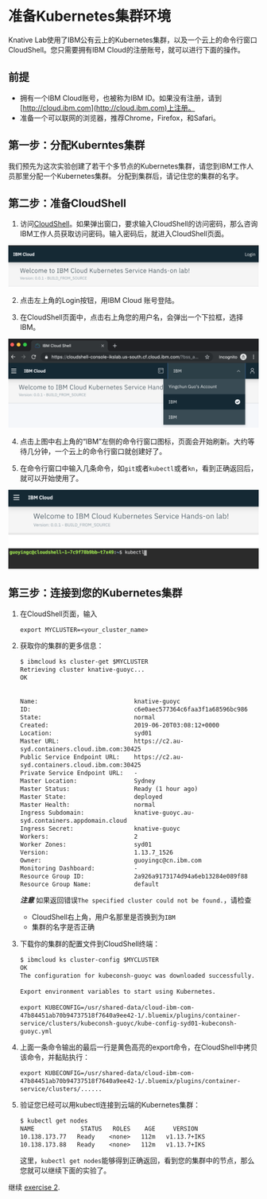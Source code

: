 # 准备Kubernetes集群环境

Knative Lab使用了IBM公有云上的Kubernetes集群，以及一个云上的命令行窗口CloudShell。您只需要拥有IBM Cloud的注册账号，就可以进行下面的操作。

## 前提

* 拥有一个IBM Cloud账号，也被称为IBM ID。如果没有注册，请到[http://cloud.ibm.com](http://cloud.ibm.com)上注册。
* 准备一个可以联网的浏览器，推荐Chrome，Firefox，和Safari。

## 第一步：分配Kuberntes集群

我们预先为这次实验创建了若干个多节点的Kubernetes集群，请您到IBM工作人员那里分配一个Kubernetes集群。 分配到集群后，请记住您的集群的名字。

## 第二步：准备CloudShell

1. 访问[CloudShell](https://cloudshell-console-ikslab.us-south.cf.cloud.ibm.com/)。如果弹出窗口，要求输入CloudShell的访问密码，那么咨询IBM工作人员获取访问密码。输入密码后，就进入CloudShell页面。

![](https://github.com/daisy-ycguo/knativelab/raw/master/images/cloudshell-overview.png)

2. 点击左上角的Login按钮，用IBM Cloud 账号登陆。

3. 在CloudShell页面中，点击右上角您的用户名，会弹出一个下拉框，选择IBM。 

![](https://github.com/daisy-ycguo/knativelab/raw/master/images/cloudshell-account.png)

4. 点击上图中右上角的“IBM”左侧的命令行窗口图标，页面会开始刷新。大约等待几分钟，一个云上的命令行窗口就创建好了。

5. 在命令行窗口中输入几条命令，如`git`或者`kubectl`或者`kn`，看到正确返回后，就可以开始使用了。

![](https://github.com/daisy-ycguo/knativelab/raw/master/images/cloudshell-terminal.png)

## 第三步：连接到您的Kubernetes集群

1. 在CloudShell页面，输入

   ```text
   export MYCLUSTER=<your_cluster_name>
   ```

2. 获取你的集群的更多信息：

   ```text
   $ ibmcloud ks cluster-get $MYCLUSTER
   Retrieving cluster knative-guoyc...
   OK
   
   
   Name:                           knative-guoyc
   ID:                             c6e0aec577364c6faa3f1a68596bc986
   State:                          normal
   Created:                        2019-06-20T03:08:12+0000
   Location:                       syd01
   Master URL:                     https://c2.au-syd.containers.cloud.ibm.com:30425
   Public Service Endpoint URL:    https://c2.au-syd.containers.cloud.ibm.com:30425
   Private Service Endpoint URL:   -
   Master Location:                Sydney
   Master Status:                  Ready (1 hour ago)
   Master State:                   deployed
   Master Health:                  normal
   Ingress Subdomain:              knative-guoyc.au-syd.containers.appdomain.cloud
   Ingress Secret:                 knative-guoyc
   Workers:                        2
   Worker Zones:                   syd01
   Version:                        1.13.7_1526
   Owner:                          guoyingc@cn.ibm.com
   Monitoring Dashboard:           -
   Resource Group ID:              2a926a9173174d94a6eb13284e089f88
   Resource Group Name:            default
   ```

   ***注意*** 如果返回错误`The specified cluster could not be found.`，请检查
   - CloudShell右上角，用户名那里是否换到为`IBM`
   - 集群的名字是否正确

3. 下载你的集群的配置文件到CloudShell终端：

   ```text
   $ ibmcloud ks cluster-config $MYCLUSTER
   OK
   The configuration for kubeconsh-guoyc was downloaded successfully.
   
   Export environment variables to start using Kubernetes.
   
   export KUBECONFIG=/usr/shared-data/cloud-ibm-com-47b84451ab70b94737518f7640a9ee42-1/.bluemix/plugins/container-service/clusters/kubeconsh-guoyc/kube-config-syd01-kubeconsh-guoyc.yml
   ```

4. 上面一条命令输出的最后一行是黄色高亮的export命令，在CloudShell中拷贝该命令，并黏贴执行：

   ```text
   export KUBECONFIG=/usr/shared-data/cloud-ibm-com-47b84451ab70b94737518f7640a9ee42-1/.bluemix/plugins/container-service/clusters/......
   ```

5. 验证您已经可以用kubectl连接到云端的Kubernetes集群：

   ```text
   $ kubectl get nodes
   NAME             STATUS   ROLES    AGE     VERSION
   10.138.173.77   Ready    <none>   112m   v1.13.7+IKS
   10.138.173.88   Ready    <none>   112m   v1.13.7+IKS
   ```

   这里，`kubectl get nodes`能够得到正确返回，看到您的集群中的节点，那么您就可以继续下面的实验了。

继续 [exercise 2](./exercise-2.md).

